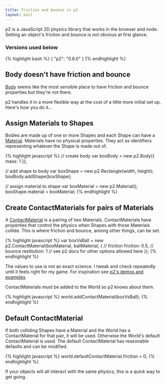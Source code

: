```yaml
---
title: Friction and bounce in p2
layout: post
---
```


p2 is a JavaScript 2D physics library that works in the browser and node. Setting an object's friction and bounce is not obvious at first glance.

### Versions used below

{% highlight bash %}
{
  "p2": "0.6.0"
}
{% endhighlight %}

## Body doesn't have friction and bounce

[Body](http://schteppe.github.io/p2.js/docs/classes/Body.html) seems like the most sensible place to have friction and bounce properties but they're not there.

p2 handles it in a more flexible way at the cost of a little more initial set up. Here's how you do it...

## Assign Materials to Shapes

Bodies are made up of one or more Shapes and each Shape can have a [Material](http://schteppe.github.io/p2.js/docs/classes/Material.html). Materials have no physical properties. They act as identifiers representing whatever the Shape is made out of.

{% highlight javascript %}
// create body
var boxBody = new p2.Body({
  mass: 1
});

// add shape to body
var boxShape = new p2.Rectangle(width, height);
boxBody.addShape(boxShape);

// assign material to shape
var boxMaterial = new p2.Material();
boxShape.material = boxMaterial;
{% endhighlight %}

## Create ContactMaterials for pairs of Materials

A [ContactMaterial](http://schteppe.github.io/p2.js/docs/classes/ContactMaterial.html) is a pairing of two Materials. ContactMaterials have properties that control the physics when Shapes with those Materials collide. This is where friction and bounce, among other things, can be set.

{% highlight javascript %}
var boxVsBall = new p2.ContactMaterial(boxMaterial, ballMaterial, {
    // friction
    friction: 0.5,
    // bounce
    restitution: 1
    // see p2 docs for other options allowed here
});
{% endhighlight %}

The values to use is not an exact science. I tweak and check repeatedly until it feels right for my game. For inspiration see [p2's demos and examples](http://schteppe.github.io/p2.js/).

ContactMaterials must be added to the World so p2 knows about them.

{% highlight javascript %}
world.addContactMaterial(boxVsBall);
{% endhighlight %}

## Default ContactMaterial

If both colliding Shapes have a Material and the World has a ContactMaterial for that pair, it will be used. Otherwise the World's default ContactMaterial is used. The default ContactMaterial has reasonable defaults and can be modified.

{% highlight javascript %}
world.defaultContactMaterial.friction = 0;
{% endhighlight %}

If your objects will all interact with the same physics, this is a quick way to get going.